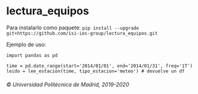 # lectura_equipos

Para instalarlo como paquete:
`pip install --upgrade git+https://github.com/isi-ies-group/lectura_equipos.git`

Ejemplo de uso:
```
import pandas as pd

time = pd.date_range(start='2014/01/01', end='2014/01/31', freq='1T')
leido = lee_estacion(time, tipo_estacion='meteo') # devuelve un df
```
###### © Universidad Politécnica de Madrid, 2019-2020
